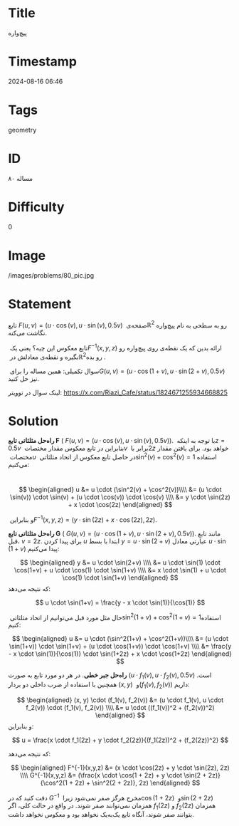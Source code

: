 # Title
پیچ‌واره
# Timestamp
2024-08-16 06:46
# Tags
geometry
# ID
مساله ۸۰
# Difficulty
0
# Image
/images/problems/80_pic.jpg
# Statement
 تابع $F(u,v) = (u \cdot \cos(v), u \cdot \sin(v), 0.5 v)$ صفحه‌ی ‏$‎\mathbb{R}^2‏$‎ رو به سطحی به نام پیچ‌واره نگاشت می‌کنه.

تابع معکوس این چیه؟ یعنی یک ‏$‎F^{-1}(x,y,z)‏$‎ ارائه بدین که یک نقطه‌ی روی پیچ‌واره رو بگیره و نقطه‌ی معادلش در ‏$‎\mathbb{R}^2‏$ رو بده.

سوال تکمیلی: همین مساله را برای ‏‏$‎G(u,v) = (u \cdot \cos(1+v), u \cdot \sin(2+v), 0.5 v)‏$‎ نیز حل کنید.


لینک سوال در توویتر: https://x.com/Riazi_Cafe/status/1824671255934668825

# Solution

**راه‌حل مثلثاتی تابع F** (
 $F(u,v) = (u \cdot \cos(v), u \cdot \sin(v), 0.5 v)$).
  با توجه به اینکه ‏$‎z=0.5v$ بنابراین در تابع معکوس مقدار مختصات ‏$‎v‏$‎ برابر با ‏$‎2z‏$‎ خواهد بود. برای یافتن مقدار مختصات ‏$‎u‏$‎ در حاصل تابع معکوس از اتحاد مثلثاتی ‏$‎\sin^2(v)+\cos^2(v)=1‏$‎ استفاده می‌کنیم:

‏$$
\begin{aligned}
u &= u \cdot (\sin^2(v) + \cos^2(v))\\\\
  &= (u \cdot \sin(v)) \cdot \sin(v) + (u \cdot \cos(v)) \cdot \cos(v) \\\\
  &= y \cdot \sin(2z) + x \cdot \cos(2z)
\end{aligned}
$$

و بنابراین ‏$‎F^{-1}(x,y,z) = (y \cdot \sin(2z) + x \cdot \cos(2z), 2z)‏$‎.

**راه‌حل مثلثاتی تابع G** (
 ‏‏$‎G(u,v) = (u \cdot \cos(1+v), u \cdot \sin(2+v), 0.5 v)‏$‎). مانند تابع قبل، $v=2z$. برای پیدا کردن $u$ ابتدا با بسط $y = u \cdot \sin(2+v)$ عبارتی معادل $u \cdot \sin(1+v)$ پیدا می‌کنیم:
 
$$
\begin{aligned}
y &= u \cdot \sin(2+v) \\\\
  &= u \cdot \sin(1) \cdot \cos(1+v) + u \cdot \cos(1) \cdot \sin(1+v) \\\\
  &= x \cdot \sin(1) + u \cdot \cos(1) \cdot \sin(1+v)
\end{aligned}
$$
که نتیجه می‌دهد:

$$
u \cdot \sin(1+v) = \frac{y - x \cdot \sin(1)}{\cos(1)}
$$

حال مثل مورد قبل می‌توانیم از اتحاد مثلثاتی ‏$‎\sin^2(1+v)+\cos^2(1+v)=1‏$ استفاده کنیم:

$$
\begin{aligned}
u &= u \cdot (\sin^2(1+v) + \cos^2(1+v))\\\\
  &= (u \cdot \sin(1+v)) \cdot \sin(1+v) + (u \cdot \cos(1+v)) \cdot \cos(1+v) \\\\
  &= \frac{y - x \cdot \sin(1)}{\cos(1)} \cdot \sin(1+2z) + x \cdot \cos(1+2z)
\end{aligned}
$$

**راه‌حل جبر خطی**. در هر دو مورد تابع به صورت $(u \cdot f_1(v), u \cdot f_2(v), 0.5v)$ است. همچنین با استفاده از ضرب داخلی دو بردار $(x,y)‏$‎ و ‏$‎(f_1(v), f_2(v))$ داریم:

$$
\begin{aligned}
(x, y) \cdot (f_1(v), f_2(v)) &= (u \cdot f_1(v), u \cdot f_2(v)) \cdot (f_1(v), f_2(v)) \\\\
 &= u \cdot ((f_1(v))^2 + (f_2(v))^2) 
\end{aligned}
$$
و بنابراین:

$$
u = \frac{x \cdot f_1(2z) + y \cdot f_2(2z)}{(f_1(2z))^2 + (f_2(2z))^2}
$$

که نتیجه می‌دهد:

$$
\begin{aligned}
F^{-1}(x,y,z) &= (x \cdot \cos(2z) + y \cdot \sin(2z), 2z) \\\\
G^{-1}(x,y,z) &= (\frac{x \cdot \cos(1 + 2z) + y \cdot \sin(2 + 2z)}{\cos^2(1 + 2z) + \sin^2(2 + 2z)}, 2z)
\end{aligned}
$$

دقت کنید که در $G^{-1}$ مخرج هرگز صفر نمی‌شود زیرا ‏$‎\cos(1+2z)‏$‎ و ‏$‎\sin(2+2z)‏$‎‎ همزمان نمی‌توانند صفر شوند. در واقع در حالت کلی، اگر $f_1(2z)‏$‎ و $f_2(2z)‏$‎ همزمان بتوانند صفر شوند، آنگاه تابع یک‌به‌یک نخواهد بود و معکوس نخواهد داشت.

